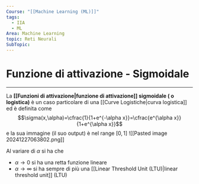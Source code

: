 ```yaml
---
Course: "[[Machine Learning (ML)]]"
tags:
  - IIA
  - ML
Area: Machine Learning
topic: Reti Neurali
SubTopic:
---
```

# Funzione di attivazione - Sigmoidale
---
La __[[Funzioni di attivazione|funzione di attivazione]] sigmoidale ( o logistica)__ è un caso particolare di una [[Curve Logistiche|curva logistica]] ed è definita come $$\sigma(x,\alpha)=\cfrac{1}{1+e^{-\alpha x}}=\cfrac{e^{\alpha x}}{1+e^{\alpha x}}$$e la sua immagine (il suo output) è nel range $[0,1]$
![[Pasted image 20241227063802.png]]

Al variare di $\alpha$ si ha che 
- $\alpha \to 0$ si ha una retta funzione lineare
- $\alpha \to \infty$ si ha sempre di più una [[Linear Threshold Unit (LTU)|linear threshold unit]] (LTU)